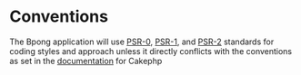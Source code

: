 Conventions
===

The Bpong application will use [PSR-0](http://www.php-fig.org/psr/psr-0/), [PSR-1](http://www.php-fig.org/psr/psr-1/), and [PSR-2](http://www.php-fig.org/psr/psr-2/) standards for coding styles and approach unless it directly 
conflicts with the conventions as set in the [documentation](http://book.cakephp.org/2.0/en/getting-started/cakephp-conventions.html) for Cakephp

